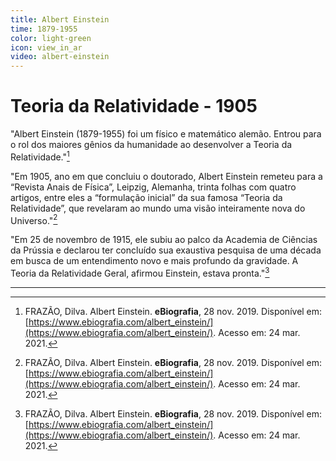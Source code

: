 ```yaml
---
title: Albert Einstein
time: 1879-1955
color: light-green
icon: view_in_ar
video: albert-einstein
---
```


# Teoria da Relatividade - 1905

"Albert Einstein (1879-1955) foi um físico e matemático alemão. Entrou para o rol dos maiores gênios da humanidade ao desenvolver a Teoria da Relatividade."[^frazao]

"Em 1905, ano em que concluiu o doutorado, Albert Einstein remeteu para a “Revista Anais de Física”, Leipzig, Alemanha, trinta folhas com quatro artigos, entre eles a “formulação inicial” da sua famosa “Teoria da Relatividade”, que revelaram ao mundo uma visão inteiramente nova do Universo."[^frazao]

"Em 25 de novembro de 1915, ele subiu ao palco da Academia de Ciências da Prússia e declarou ter concluído sua exaustiva pesquisa de uma década em busca de um entendimento novo e mais profundo da gravidade. A Teoria da Relatividade Geral, afirmou Einstein, estava pronta."[^frazao]

---

[^frazao]: FRAZÃO, Dilva. Albert Einstein. **eBiografia**, 28 nov. 2019. Disponível em: [https://www.ebiografia.com/albert_einstein/](https://www.ebiografia.com/albert_einstein/). Acesso em: 24 mar. 2021.